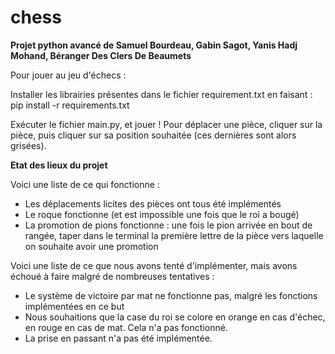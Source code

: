 # chess
**Projet python avancé de Samuel Bourdeau, Gabin Sagot, Yanis Hadj Mohand, Béranger Des Clers De Beaumets**

Pour jouer au jeu d'échecs  :

Installer les librairies présentes dans le fichier requirement.txt en faisant :
    pip install -r requirements.txt

Exécuter le fichier main.py, et jouer !
Pour déplacer une pièce, cliquer sur la pièce, puis cliquer sur sa position souhaitée (ces dernières sont alors grisées).

**Etat des lieux du projet**

Voici une liste de ce qui fonctionne :
- Les déplacements licites des pièces ont tous été implémentés
- Le roque fonctionne (et est impossible une fois que le roi a bougé)
- La promotion de pions fonctionne : une fois le pion arrivée en bout de rangée, taper dans le terminal la première lettre de la pièce vers laquelle on souhaite avoir une promotion

Voici une liste de ce que nous avons tenté d'implémenter, mais avons échoué à faire malgré de nombreuses tentatives : 

- Le système de victoire par mat ne fonctionne pas, malgré les fonctions implémentées en ce but
- Nous souhaitions que la case du roi se colore en orange en cas d'échec, en rouge en cas de mat. Cela n'a pas fonctionné. 
- La prise en passant n'a pas été implémentée. 



